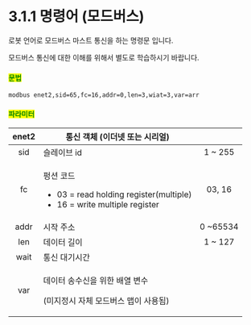 # 3.1.1 명령어 (모드버스)

로봇 언어로 모드버스 마스트 통신을 하는 명령문 입니다.

모드버스 통신에 대한 이해를 위해서 별도로 학습하시기 바랍니다.

#### <mark style="color:green;">문법</mark>

```
modbus enet2,sid=65,fc=16,addr=0,len=3,wiat=3,var=arr
```

#### <mark style="color:green;">파라미터</mark>

| enet2 | 통신 객체 (이더넷 또는 시리얼)                                                                                      |           |
| :---: | ------------------------------------------------------------------------------------------------------- | :-------: |
|  sid  | 슬레이브 id                                                                                                 |  1 \~ 255 |
|   fc  | <p>펑션 코드</p><ul><li>03 = read holding register(multiple)</li><li>16 = write multiple register</li></ul> |   03, 16  |
|  addr | 시작 주소                                                                                                   | 0 \~65534 |
|  len  | 데이터 길이                                                                                                  |  1 \~ 127 |
|  wait | 통신 대기시간                                                                                                 |           |
|  var  | <p>데이터 송수신을 위한 배열 변수</p><p>(미지정시 자체 모드버스 맵이 사용됨)</p>                                                    |           |
